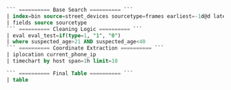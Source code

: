 
```sql
``` ========== Base Search ========== ```
| index=bin source=street_devices sourcetype=frames earliest=-1d@d latest=now()
| fields source sourcetype
``` ========== Cleaning Logic ========== ```
| eval eval_test=if(type=1, "1", "0")
| where suspected_age>21 AND suspected_age<40
``` ========== Coordinate Extraction ========== ```
| iplocation current_phone_ip
| timechart by host span=1h limit=10

``` ========== Final Table ========== ```
| table
```

